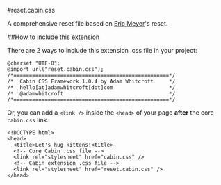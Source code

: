 #reset.cabin.css

A comprehensive reset file based on [Eric Meyer](http://meyerweb.com/eric/tools/css/reset/)'s reset.

##How to include this extension

There are 2 ways to include this extension .css file in your project:

<pre><code>@charset "UTF-8";
@import url("reset.cabin.css");
/*==================================================*/
/*  Cabin CSS Framework 1.0.4 by Adam Whitcroft     */
/*  hello[at]adamwhitcroft[dot]com                  */
/*  @adamwhitcroft                                  */
/*==================================================*/
</code></pre>

Or, you can add a <code>&lt;link /&gt;</code> inside the <code>&lt;head&gt;</code> of your page <strong>after</strong> the core <code>cabin.css</code> link.

<pre><code>&lt;!DOCTYPE html&gt;
&lt;head&gt;
  &lt;title&gt;Let's hug kittens!&lt;title&gt;
  &lt;!-- Core Cabin .css file --&gt;
  &lt;link rel="stylesheet" href="cabin.css" /&gt;
  &lt;!-- Cabin extension .css file --&gt;
  &lt;link rel="stylesheet" href="reset.cabin.css" /&gt;
&lt;/head&gt;
</code></pre>